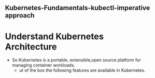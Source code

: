 ## Kubernetes-Fundamentals-kubectl-imperative approach
# Understand Kubernetes Architecture
- So Kubernetes is a portable, extensible,open source platform for managing container workloads.
    - ut of the box the following features are available in Kubernetes.